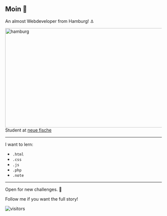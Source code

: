 ## Moin :wave:

An almost Webdeveloper from Hamburg! :anchor:

<img src="https://www.merian.de/uploads/media/1920x1080/00/2980-Lichterherz-auf-der-Elbphilharmonie.jpg?v=1-0" alt="hamburg" align="right" display="inline-block" width="640" height="320" />

Student at [neue fische](https://www.neuefische.de/bootcamp/web-development)

---

I want to lern: 
- `.html`
- `.css`
- `.js`
- `.php`
- `.note`

---

Open for new challenges. :muscle:

Follow me if you want the full story! 

![visitors](https://profile-counter.glitch.me/JanAlSaifi/count.svg)
